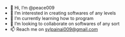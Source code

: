 - 👋 Hi, I’m @peace009
- 👀 I’m interested in creating softwares of any levels
- 🌱 I’m currently learning how to program
- 💞️ I’m looking to collaborate on softwares of any sort
- 📫 Reach me on sylpainai009@gmail.com

<!---
peace009/peace009 is a ✨ special ✨ repository because its `README.md` (this file) appears on your GitHub profile.
You can click the Preview link to take a look at your changes.
--->
